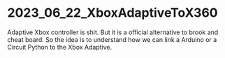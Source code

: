 # 2023_06_22_XboxAdaptiveToX360
Adaptive Xbox controller is shit. But it is a official alternative to brook and cheat board. So the idea is to understand how we can link a Arduino or a Circuit Python to the Xbox Adaptive.
